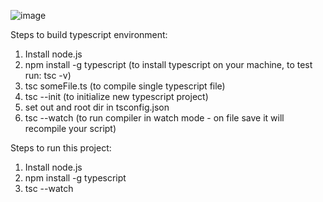 ![image](https://user-images.githubusercontent.com/14804823/41083083-9cf8bc10-6a30-11e8-9626-813e16dabd59.png)

Steps to build typescript environment:

1. Install node.js
2. npm install -g typescript (to install typescript on your machine, to test run: tsc -v)
3. tsc someFile.ts (to compile single typescript file)
4. tsc --init (to initialize new typescript project)
5. set out and root dir in tsconfig.json
6. tsc --watch (to run compiler in watch mode - on file save it will recompile your script)

Steps to run this project:
1. Install node.js
2. npm install -g typescript
3. tsc --watch

